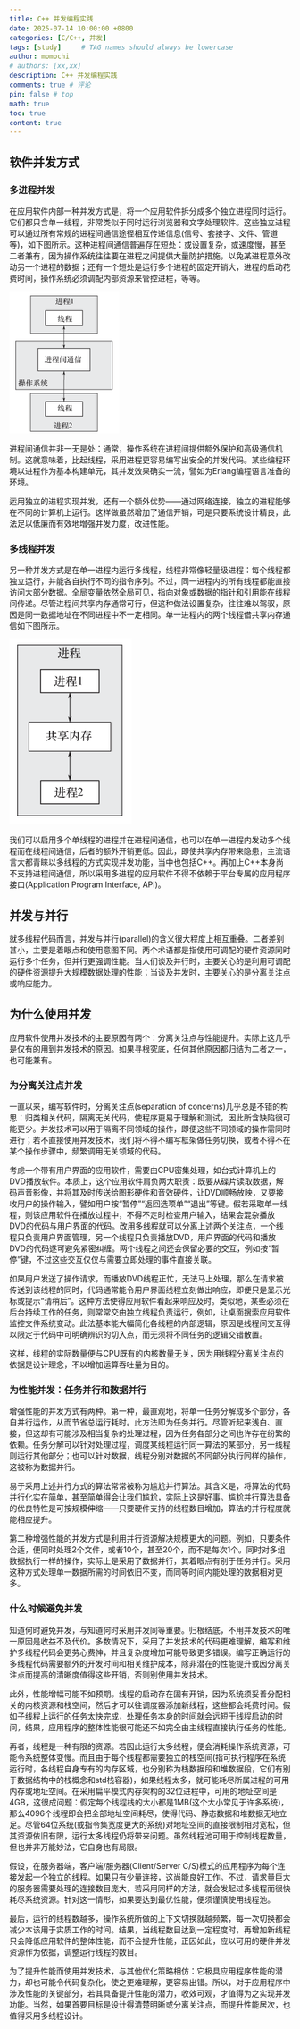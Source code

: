 ```yaml
---
title: C++ 并发编程实践
date: 2025-07-14 10:00:00 +0800
categories: [C/C++, 并发]
tags: [study]     # TAG names should always be lowercase
author: momochi
# authors: [xx,xx]
description: C++ 并发编程实践 
comments: true # 评论
pin: false # top 
math: true
toc: true
content: true
---
```


## 软件并发方式

### 多进程并发

在应用软件内部一种并发方式是，将一个应用软件拆分成多个独立进程同时运行。它们都只含单一线程，非常类似于同时运行浏览器和文字处理软件。这些独立进程可以通过所有常规的进程间通信途径相互传递信息(信号、套接字、文件、管道等)，如下图所示。这种进程间通信普遍存在短处：或设置复杂，或速度慢，甚至二者兼有，因为操作系统往往要在进程之间提供大量防护措施，以免某进程意外改动另一个进程的数据；还有一个短处是运行多个进程的固定开销大，进程的启动花费时间，操作系统必须调配内部资源来管控进程，等等。

![alt text](/assets/img/C++并发/1.3.png)

进程间通信并非一无是处：通常，操作系统在进程间提供额外保护和高级通信机制。这就意味着，比起线程，采用进程更容易编写出安全的并发代码。某些编程环境以进程作为基本构建单元，其并发效果确实一流，譬如为Erlang编程语言准备的环境。

运用独立的进程实现并发，还有一个额外优势——通过网络连接，独立的进程能够在不同的计算机上运行。这样做虽然增加了通信开销，可是只要系统设计精良，此法足以低廉而有效地增强并发力度，改进性能。

### 多线程并发

另一种并发方式是在单一进程内运行多线程，线程非常像轻量级进程：每个线程都独立运行，并能各自执行不同的指令序列。不过，同一进程内的所有线程都能直接访问大部分数据。全局变量依然全局可见，指向对象或数据的指针和引用能在线程间传递。尽管进程间共享内存通常可行，但这种做法设置复杂，往往难以驾驭，原因是同一数据地址在不同进程中不一定相同。单一进程内的两个线程借共享内存通信如下图所示。

![alt text](/assets/img/C++并发/1.4.png)

我们可以启用多个单线程的进程并在进程间通信，也可以在单一进程内发动多个线程而在线程间通信，后者的额外开销更低。因此，即使共享内存带来隐患，主流语言大都青睐以多线程的方式实现并发功能，当中也包括C++。再加上C++本身尚不支持进程间通信，所以采用多进程的应用软件不得不依赖于平台专属的应用程序接口(Application Program Interface, API)。

## 并发与并行

就多线程代码而言，并发与并行(parallel)的含义很大程度上相互重叠。二者差别甚小，主要是着眼点和使用意图不同。两个术语都是指使用可调配的硬件资源同时运行多个任务，但并行更强调性能。当人们谈及并行时，主要关心的是利用可调配的硬件资源提升大规模数据处理的性能；当谈及并发时，主要关心的是分离关注点或响应能力。

## 为什么使用并发

应用软件使用并发技术的主要原因有两个：分离关注点与性能提升。实际上这几乎是仅有的用到并发技术的原因。如果寻根究底，任何其他原因都归结为二者之一，也可能兼有。

### 为分离关注点并发

一直以来，编写软件时，分离关注点(separation of concerns)几乎总是不错的构思：归类相关代码，隔离无关代码，使程序更易于理解和测试，因此所含缺陷很可能更少。并发技术可以用于隔离不同领域的操作，即便这些不同领域的操作需同时进行；若不直接使用并发技术，我们将不得不编写框架做任务切换，或者不得不在某个操作步骤中，频繁调用无关领域的代码。

考虑一个带有用户界面的应用软件，需要由CPU密集处理，如台式计算机上的DVD播放软件。本质上，这个应用软件肩负两大职责：既要从碟片读取数据，解码声音影像，并将其及时传送给图形硬件和音效硬件，让DVD顺畅放映，又要接收用户的操作输入，譬如用户按“暂停”“返回选项单”“退出”等键。假若采取单一线程，则该应用软件在播放过程中，不得不定时检查用户输入，结果会混杂播放DVD的代码与用户界面的代码。改用多线程就可以分离上述两个关注点，一个线程只负责用户界面管理，另一个线程只负责播放DVD，用户界面的代码和播放DVD的代码遂可避免紧密纠缠。两个线程之间还会保留必要的交互，例如按“暂停”键，不过这些交互仅仅与需要立即处理的事件直接关联。

如果用户发送了操作请求，而播放DVD线程正忙，无法马上处理，那么在请求被传送到该线程的同时，代码通常能令用户界面线程立刻做出响应，即便只是显示光标或提示“请稍后”。这种方法使得应用软件看起来响应及时。类似地，某些必须在后台持续工作的任务，则常常交由独立线程负责运行，例如，让桌面搜索应用软件监控文件系统变动。此法基本能大幅简化各线程的内部逻辑，原因是线程间交互得以限定于代码中可明确辨识的切入点，而无须将不同任务的逻辑交错散置。

这样，线程的实际数量便与CPU既有的内核数量无关，因为用线程分离关注点的依据是设计理念，不以增加运算吞吐量为目的。

### 为性能并发：任务并行和数据并行

增强性能的并发方式有两种。第一种，最直观地，将单一任务分解成多个部分，各自并行运作，从而节省总运行耗时。此方法即为任务并行。尽管听起来浅白、直接，但这却有可能涉及相当复杂的处理过程，因为任务各部分之间也许存在纷繁的依赖。任务分解可以针对处理过程，调度某线程运行同一算法的某部分，另一线程则运行其他部分；也可以针对数据，线程分别对数据的不同部分执行同样的操作，这被称为数据并行。

易于采用上述并行方式的算法常常被称为尴尬并行算法。其含义是，将算法的代码并行化实在简单，甚至简单得会让我们尴尬，实际上这是好事。尴尬并行算法具备的优良特性是可按规模伸缩——只要硬件支持的线程数目增加，算法的并行程度就能相应提升。

第二种增强性能的并发方式是利用并行资源解决规模更大的问题。例如，只要条件合适，便同时处理2个文件，或者10个，甚至20个，而不是每次1个。同时对多组数据执行一样的操作，实际上是采用了数据并行，其着眼点有别于任务并行。采用这种方式处理单一数据所需的时间依旧不变，而同等时间内能处理的数据相对更多。

### 什么时候避免并发

知道何时避免并发，与知道何时采用并发同等重要。归根结底，不用并发技术的唯一原因是收益不及代价。多数情况下，采用了并发技术的代码更难理解，编写和维护多线程代码会更劳心费神，并且复杂度增加可能导致更多错误。编写正确运行的多线程代码需要额外的开发时间和相关维护成本，除非潜在的性能提升或因分离关注点而提高的清晰度值得这些开销，否则别使用并发技术。

此外，性能增幅可能不如预期。线程的启动存在固有开销，因为系统须妥善分配相关的内核资源和栈空间，然后才可以往调度器添加新线程，这些都会耗费时间。假如子线程上运行的任务太快完成，处理任务本身的时间就会远短于线程启动的时间，结果，应用程序的整体性能很可能还不如完全由主线程直接执行任务的性能。

再者，线程是一种有限的资源。若因此运行太多线程，便会消耗操作系统资源，可能令系统整体变慢。而且由于每个线程都需要独立的栈空间(指可执行程序在系统运行时，各线程自身专有的内存区域，也分别称为栈数据段和堆数据段，它们有别于数据结构中的栈概念和std栈容器)，如果线程太多，就可能耗尽所属进程的可用内存或地址空间。在采用扁平模式内存架构的32位进程中，可用的地址空间是4GB，这很成问题：假定每个线程栈的大小都是1MB(这个大小常见于许多系统)，那么4096个线程即会把全部地址空间耗尽，使得代码、静态数据和堆数据无地立足。尽管64位系统(或指令集宽度更大的系统)对地址空间的直接限制相对宽松，但其资源依旧有限，运行太多线程仍将带来问题。虽然线程池可用于控制线程数量，但也并非万能妙法，它自身也有局限。

假设，在服务器端，客户端/服务器(Client/Server C/S)模式的应用程序为每个连接发起一个独立的线程。如果只有少量连接，这尚能良好工作。不过，请求量巨大的服务器需要处理的连接数目庞大，若采用同样的方法，就会发起过多线程而很快耗尽系统资源。针对这一情形，如果要达到最优性能，便须谨慎使用线程池。

最后，运行的线程数越多，操作系统所做的上下文切换就越频繁，每一次切换都会减少本该用于实质工作的时间。结果，当线程数目达到一定程度时，再增加新线程只会降低应用软件的整体性能，而不会提升性能，正因如此，应以可用的硬件并发资源作为依据，调整运行线程的数目。

为了提升性能而使用并发技术，与其他优化策略相仿：它极具应用程序性能的潜力，却也可能令代码复杂化，使之更难理解，更容易出错。所以，对于应用程序中涉及性能的关键部分，若其具备提升性能的潜力，收效可观，才值得为之实现并发功能。当然，如果首要目标是设计得清楚明晰或分离关注点，而提升性能居次，也值得采用多线程设计。

